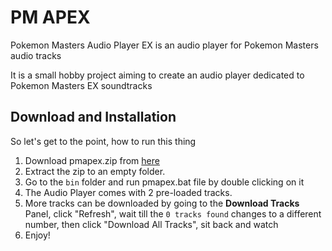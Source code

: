 # PM APEX
Pokemon Masters Audio Player EX is an audio player for Pokemon Masters audio tracks

It is a small hobby project aiming to create an audio player dedicated to Pokemon Masters EX soundtracks

## Download and Installation
So let's get to the point, how to run this thing
1. Download pmapex.zip from [here](https://github.com/V-Play-Games/pm-apex/releases/)
2. Extract the zip to an empty folder.
3. Go to the `bin` folder and run pmapex.bat file by double clicking on it
4. The Audio Player comes with 2 pre-loaded tracks.
5. More tracks can be downloaded by going to the **Download Tracks** Panel, click "Refresh", wait till the `0 tracks found` changes to a different number, then click "Download All Tracks", sit back and watch
6. Enjoy!
